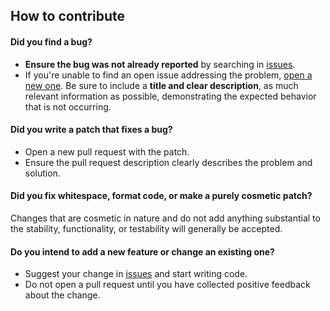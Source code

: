 ## How to contribute

#### **Did you find a bug?**

* **Ensure the bug was not already reported** by searching in [issues](https://github.com/rogeriozambon/http-protection/issues).
* If you're unable to find an open issue addressing the problem, [open a new one](https://github.com/rogeriozambon/http-protection/issues/new). Be sure to include a **title and clear description**, as much relevant information as possible, demonstrating the expected behavior that is not occurring.

#### **Did you write a patch that fixes a bug?**

* Open a new pull request with the patch.
* Ensure the pull request description clearly describes the problem and solution.

#### **Did you fix whitespace, format code, or make a purely cosmetic patch?**

Changes that are cosmetic in nature and do not add anything substantial to the stability, functionality, or testability will generally be accepted.

#### **Do you intend to add a new feature or change an existing one?**

* Suggest your change in [issues](https://github.com/rogeriozambon/http-protection/issues) and start writing code.
* Do not open a pull request until you have collected positive feedback about the change.
